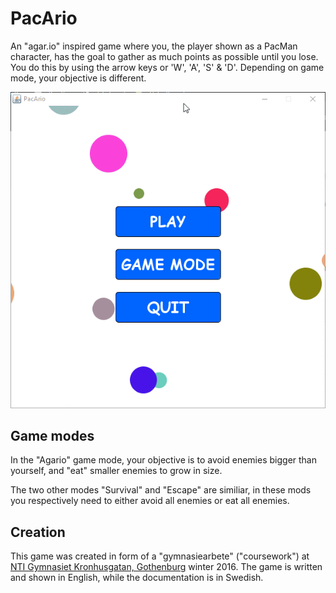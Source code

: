 # PacArio
An "agar.io" inspired game where you, the player shown as a PacMan character, has the goal to gather as much points as possible until you lose. You do this by using the arrow keys or 'W', 'A', 'S' & 'D'. Depending on game mode, your objective is different.

![Alt text](PacArio.gif?raw=true "Preview")

## Game modes
In the "Agario" game mode, your objective is to avoid enemies bigger than yourself, and "eat" smaller enemies to grow in size.

The two other modes "Survival" and "Escape" are similiar, in these mods you respectively need to either avoid all enemies or eat all enemies.

## Creation
This game was created in form of a "gymnasiearbete" ("coursework") at [NTI Gymnasiet Kronhusgatan, Gothenburg](http://www.ntigymnasiet.se/goteborg/teknikprogrammet/) winter 2016. The game is written and shown in English, while the documentation is in Swedish.
